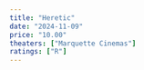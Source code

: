 ```yaml
---
title: "Heretic"
date: "2024-11-09"
price: "10.00"
theaters: ["Marquette Cinemas"]
ratings: ["R"]
---
```

